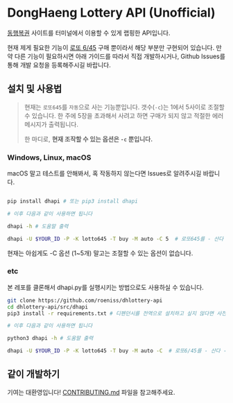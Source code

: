 # DongHaeng Lottery API (Unofficial)

[동행복권](https://dhlottery.co.kr/) 사이트를 터미널에서 이용할 수 있게 랩핑한 API입니다.

현재 제게 필요한 기능이 [로또 6/45](https://dhlottery.co.kr/gameInfo.do?method=gameMethod&wiselog=H_B_1_1) 구매 뿐이라서 해당 부분만 구현되어 있습니다. 만약 다른 기능이 필요하시면 아래 가이드를 따라서 직접 개발하시거나, Github Issues를 통해 개발 요청을 등록해주시길 바랍니다.

## 설치 및 사용법

> 현재는 `로또645`를 `자동`으로 사는 기능뿐입니다. 갯수(`-c`)는 1에서 5사이로 조절할 수 있습니다. 한 주에 5장을 초과해서 사려고 하면 구매가 되지 않고 적절한 에러 메시지가 출력됩니다.
>
> 한 마디로, **현재 조작할 수 있는 옵션은 `-c` 뿐입니다.**

### Windows, Linux, macOS

macOS 말고 테스트를 안해봐서, 혹 작동하지 않는다면 Issues로 알려주시길 바랍니다.

```sh

pip install dhapi # 또는 pip3 install dhapi

# 이후 다음과 같이 사용하면 됩니다

dhapi -h # 도움말 출력

dhapi -U $YOUR_ID -P -K lotto645 -T buy -M auto -C 5  # 로또645를 - 산다 - 5장 - 자동발급으로
```

현재는 아쉽게도 -C 옵션 (1~5개) 말고는 조절할 수 있는 옵션이 없습니다.

### etc

본 레포를 클론해서 dhapi.py를 실행시키는 방법으로도 사용하실 수 있습니다.

```sh
git clone https://github.com/roeniss/dhlottery-api
cd dhlottery-api/src/dhapi
pip3 install -r requirements.txt # 디펜던시를 전역으로 설치하고 싶지 않다면 사전에 가상환경을 활성화해주세요

# 이후 다음과 같이 사용하면 됩니다

python3 dhapi -h # 도움말 출력

dhapi -U $YOUR_ID -P -K lotto645 -T buy -M auto -C  # 로또6/45를 - 산다 - 5장 - 자동발급으로
```

## 같이 개발하기

기여는 대환영입니다! [CONTRIBUTING.md](/CONTRIBUTING.md) 파일을 참고해주세요.
